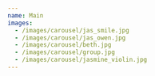 ```yaml
---
name: Main
images:
  - /images/carousel/jas_smile.jpg
  - /images/carousel/jas_owen.jpg
  - /images/carousel/beth.jpg
  - /images/carousel/group.jpg
  - /images/carousel/jasmine_violin.jpg
---
```


